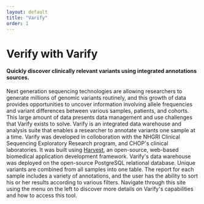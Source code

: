 ```yaml
---
layout: default
title: "Varify"
order: 1
---
```


# Verify with Varify
#### Quickly discover clinically relevant variants using integrated annotations sources.

Next generation sequencing technologies are allowing researchers to generate millions of genomic
variants routinely, and this growth of data provides opportunities to uncover information involving
allele frequencies and variant differences between various samples, patients, and cohorts.  This large
amount of data presents data management and use challenges that Varify exists to solve.  Varify is
an integrated data warehouse and analysis suite that enables a researcher to annotate variants one
sample at a time. Varify was developed in colloboration with the NHGRI Clinical Sequencing Exploratory
Research program, and CHOP's clinical laboratories. It was built using
[Harvest](http://harvest.research.chop.edu/), an open-source, web-based biomedical application
development framework.  Varify's data warehouse was deployed on the open-source PostgreSQL relational
database.  Unique variants are combined from all samples into one table.  The report for each sample
includes a variety of annotations, and the user has the ability to sort his or her results according
to various filters.  Navigate through this site using the menu on the left to discover more details on
Varify's capabilities and how to access this tool.




